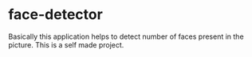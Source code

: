# face-detector

Basically this application helps to detect number of faces present in the picture.
This is a self made project.
